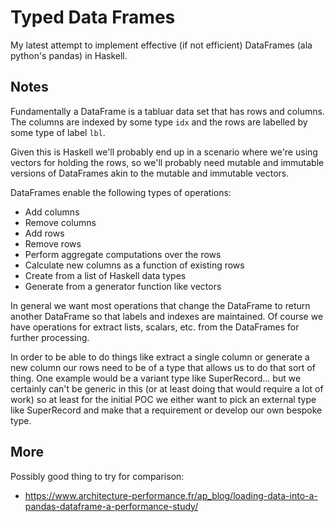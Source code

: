 # Typed Data Frames

My latest attempt to implement effective (if not efficient) DataFrames (ala
python's pandas) in Haskell.

## Notes

Fundamentally a DataFrame is a tabluar data set that has rows and columns.  The
columns are indexed by some type `idx` and the rows are labelled by some type
of label `lbl`.

Given this is Haskell we'll probably end up in a scenario where we're using
vectors for holding the rows, so we'll probably need mutable and immutable
versions of DataFrames akin to the mutable and immutable vectors.

DataFrames enable the following types of operations:

- Add columns
- Remove columns
- Add rows
- Remove rows
- Perform aggregate computations over the rows
- Calculate new columns as a function of existing rows
- Create from a list of Haskell data types
- Generate from a generator function like vectors

In general we want most operations that change the DataFrame to return another
DataFrame so that labels and indexes are maintained.  Of course we have
operations for extract lists, scalars, etc. from the DataFrames for further
processing.

In order to be able to do things like extract a single column or generate a new
column our rows need to be of a type that allows us to do that sort of thing.
One example would be a variant type like SuperRecord... but we certainly can't
be generic in this (or at least doing that would require a lot of work) so at
least for the initial POC we either want to pick an external type like
SuperRecord and make that a requirement or develop our own bespoke type.

## More

Possibly good thing to try for comparison:
- https://www.architecture-performance.fr/ap_blog/loading-data-into-a-pandas-dataframe-a-performance-study/
